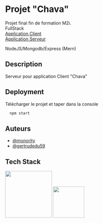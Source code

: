 # Projet "Chava"

Projet final fin de formation M2i.  
FullStack  
 [Application Client](https://github.com/monority/client-chava)  
 [Application Serveur](https://github.com/GertrudeDu59/server-chava)

NodeJS/Mongodb/Express (Mern)
## Description

Serveur pour application Client "Chava"

## Deployment

Télécharger le projet et taper dans la console  
```bash
  npm start
```

## Auteurs  
- [@monority](https://www.github.com/monority)
- [@gertrudedu59](https://www.github.com/gertrudedu59)

## Tech Stack  
<p float="left">
<img src="https://miro.medium.com/v2/resize:fit:512/1*doAg1_fMQKWFoub-6gwUiQ.png" width=150>
<img src="https://upload.wikimedia.org/wikipedia/commons/thumb/d/d9/Node.js_logo.svg/1200px-Node.js_logo.svg.png" width=100>
</p>

